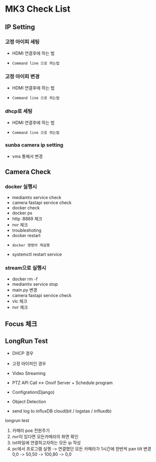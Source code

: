 # MK3 Check List



## IP Setting

  ### 고정 아이피 세팅
  - HDMI 연결후에 하는 법
  - ```
    Command line 으로 하는법
    ```

  ### 고정 아이피 변경
  - HDMI 연결후에 하는 법
  - ```
    Command line 으로 하는법
    ```

  ### dhcp로 세팅
  - HDMI 연결후에 하는 법
  - ```
    Command line 으로 하는법
    ```


  ### sunba camera ip setting
  - vms 통해서 변경

## Camera Check

  ### docker 실행시
  - mediamtx service check
  - camera fastapi service check
  - docker check
  - docker ps
  - http :8889 체크
  - nvr 체크
  - troubleshoting
  - docker restart
  - ```
    docker 명령어 재실행
    ```
  - systemctl restart service
    
  ### stream으로 실행시
  - docker rm -f 
  - mediamtx service stop
  - main.py 변경
  - camera fastapi service check
  - vlc 체크
  - nvr 체크

## Focus 체크


## LongRun Test

   - DHCP 경우
   - 고정 아이피인 경우

   - Video Streaming
   - PTZ  API Call <-> Onvif Server + Schedule program
   - Configration(Django) 
   - Object Detection
   
   
   - send log to influxDB cloud(bit / logstas / influxdb)


longrun test 
1. 카메라 poe 전원주기
2. nvr이 있다면 모든카메라의 화면 확인
3. txt파일에 연결하고자하는 모든 ip 작성
4. pc에서 프로그램 실행 -> 연결했던 모든 카메라가 1시간에 한번씩  pan tilt 변경 0,0 -> 50,50 -> 100,80 -> 0,0
   
